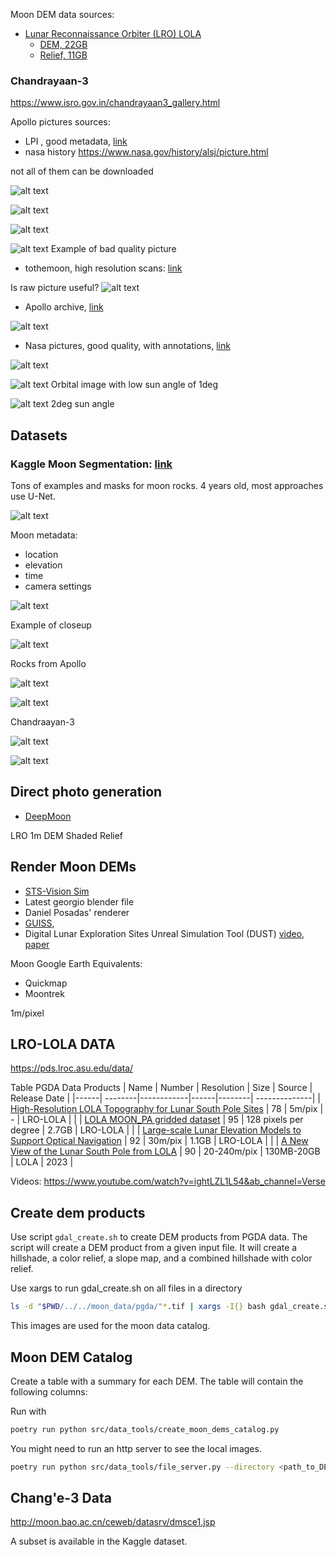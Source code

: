 


Moon DEM data sources:
- [Lunar Reconnaissance Orbiter (LRO) LOLA](https://astrogeology.usgs.gov/search/map/Moon/LRO/LOLA/Lunar_LRO_LrocKaguya_DEMmerge_60N60S_512ppd)
    - [DEM, 22GB](https://planetarymaps.usgs.gov/mosaic/LolaKaguya_Topo/Lunar_LRO_LOLAKaguya_Shade_60N60S_512ppd.tif)
    - [Relief, 11GB](https://planetarymaps.usgs.gov/mosaic/LolaKaguya_Topo/Lunar_LRO_LOLAKaguya_DEMmerge_60N60S_512ppd.tif)




### Chandrayaan-3

https://www.isro.gov.in/chandrayaan3_gallery.html


Apollo pictures sources:
- LPI , good metadata, [link](https://www.lpi.usra.edu/resources/apollo/)
- nasa history https://www.nasa.gov/history/alsj/picture.html

not all of them can be downloaded
 
![alt text](images/image-7.png)

![alt text](images/image-8.png)

![alt text](images/image-9.png)

![alt text](images/image-10.png)
Example of bad quality picture


- tothemoon, high resolution scans: [link](https://tothemoon.ser.asu.edu/gallery/Apollo/17/Hasselblad%20500EL%20Data%20Camera%2070%20mm)

Is raw picture useful?
![alt text](images/image-6.png)

- Apollo archive, [link](http://apolloarchive.com/apollo_gallery.html)

![alt text](images/image-5.png)

- Nasa pictures, good quality, with annotations, [link](https://www.nasa.gov/history/alsj/a16/images16.html#M117)

![alt text](images/image-4.png)

![alt text](images/image-11.png)
Orbital image with low sun angle of 1deg

![alt text](images/image-12.png)
2deg sun angle


## Datasets

### Kaggle Moon Segmentation: [link](https://www.kaggle.com/datasets/romainpessia/artificial-lunar-rocky-landscape-dataset)

Tons of examples and masks for moon rocks. 4 years old, most approaches use U-Net.

![alt text](images/image-3.png)

Moon metadata:
- location
- elevation
- time
- camera settings

![alt text](image.png)

Example of closeup 

![alt text](images/image-1.png)


Rocks from Apollo 

![alt text](images/image-2.png)

![alt text](moon_pictures/AS16-116-18602HR.jpg)

Chandraayan-3

![alt text](TCAM5.png)

![alt text](TCAM2.png)

## Direct photo generation

- [DeepMoon]()

LRO 1m DEM Shaded Relief



## Render Moon DEMs

- [STS-Vision Sim](https://github.jpl.nasa.gov/SRL-STS-Vision/STS-Vision-Sim)
- Latest georgio blender file
- Daniel Posadas' renderer
- [GUISS](https://github.com/nasa-jpl/guiss), 
- Digital Lunar Exploration Sites Unreal Simulation Tool (DUST)
[video](https://www.youtube.com/watch?v=VISq_V4W6LU&ab_channel=UnrealEngine), [paper](https://ieeexplore.ieee.org/document/10115607)



Moon Google Earth Equivalents:
- Quickmap
- Moontrek

1m/pixel

## LRO-LOLA DATA

https://pds.lroc.asu.edu/data/


Table PGDA Data Products
| Name |  Number | Resolution | Size | Source | Release Date |
|------| --------|------------|------|--------| --------------|
| [High-Resolution LOLA Topography for Lunar South Pole Sites](https://pgda.gsfc.nasa.gov/products/78) | 78 | 5m/pix | - | LRO-LOLA | |
| [LOLA MOON_PA gridded dataset](https://pgda.gsfc.nasa.gov/products/95) | 95 | 128 pixels per degree | 2.7GB | LRO-LOLA | | 
| [Large-scale Lunar Elevation Models to Support Optical Navigation](https://pgda.gsfc.nasa.gov/products/92) | 92 | 30m/pix | 1.1GB |  LRO-LOLA | |
| [A New View of the Lunar South Pole from LOLA](https://pgda.gsfc.nasa.gov/products/90) | 90  | 20-240m/pix  | 130MB-20GB | LOLA | 2023 |


Videos:
https://www.youtube.com/watch?v=ightLZL1L54&ab_channel=Verse


## Create dem products

Use script `gdal_create.sh` to create DEM products from PGDA data. The script will create a DEM product from a given input file. It will create a hillshade, a color relief, a slope map, and a combined hillshade with color relief. 


Use xargs to run gdal_create.sh on all files in a directory
```bash
ls -d "$PWD/../../moon_data/pgda/"*.tif | xargs -I{} bash gdal_create.sh {}
```
This images are used for the moon data catalog.


## Moon DEM Catalog

Create a table with a summary for each DEM. The table will contain the following columns:

Run with 
```bash
poetry run python src/data_tools/create_moon_dems_catalog.py
```

You might need to run an http server to see the local images. 

```bash
poetry run python src/data_tools/file_server.py --directory <path_to_DEM_folder>
``` 

## Chang'e-3 Data

http://moon.bao.ac.cn/ceweb/datasrv/dmsce1.jsp

A subset is available in the Kaggle dataset.